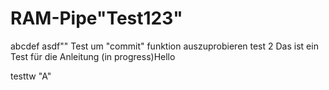 # RAM-Pipe"Test123" 
abcdef
asdf""
Test um "commit" funktion auszuprobieren
test 2
Das ist ein Test für die Anleitung (in progress)Hello

testtw
"A" 

